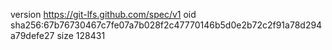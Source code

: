 version https://git-lfs.github.com/spec/v1
oid sha256:67b76730467c7fe07a7b028f2c47770146b5d0e2b72c2f91a78d294a79defe27
size 128431
